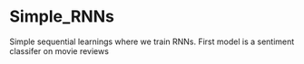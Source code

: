 # Simple_RNNs
Simple sequential learnings where we train RNNs.
First model is a sentiment classifer on movie reviews

